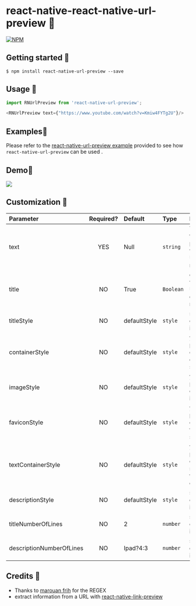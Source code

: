 
# react-native-react-native-url-preview 🐜

[![NPM](https://nodei.co/npm/react-native-url-preview.png)](https://www.npmjs.com/package/react-native-url-preview)

## Getting started 🐜

`$ npm install react-native-url-preview --save`

## Usage 🐜
```javascript
import RNUrlPreview from 'react-native-url-preview';

<RNUrlPreview text={"https://www.youtube.com/watch?v=Kmiw4FYTg2U"}/>
```

## Examples🐜

Please refer to the [react-native-url-preview example](https://github.com/maherzaidoune/RNUrlPreviewExample) provided to see how `react-native-url-preview` can be used .

## Demo🐜

![](https://github.com/maherzaidoune/RNUrlPreviewExample/blob/master/rnUrlPreviewer.gif)

## Customization 🐜

| Parameter | Required? | Default | Type | Description |
|:---|:---:|:---|:---|:---|
| text | YES | Null | `string` | The text that is parsed and where the URL is retrieved |
| title | NO | True | `Boolean` | determine whether the URL title is displyed or not |
| titleStyle | NO | defaultStyle | `style` | self explanatory i believe |
| containerStyle | NO | defaultStyle | `style` | you can pass a custom container style |
| imageStyle | NO | defaultStyle | `style` | you can pass a custom image style |
| faviconStyle | NO | defaultStyle | `style` | you can pass a custom favicon style |
| textContainerStyle | NO | defaultStyle | `style` | you can pass a custom style for the text container |
| descriptionStyle | NO | defaultStyle | `style` | self explanatory i believe |
| titleNumberOfLines | NO | 2 | `number` | self explanatory i believe |
| descriptionNumberOfLines | NO | Ipad?4:3 | `number` | self explanatory i believe |

## Credits 🐜

- Thanks to [marouan frih](https://github.com/Madm0x) for the REGEX
- extract information from a URL with [react-native-link-preview](https://www.npmjs.com/package/react-native-link-preview)

